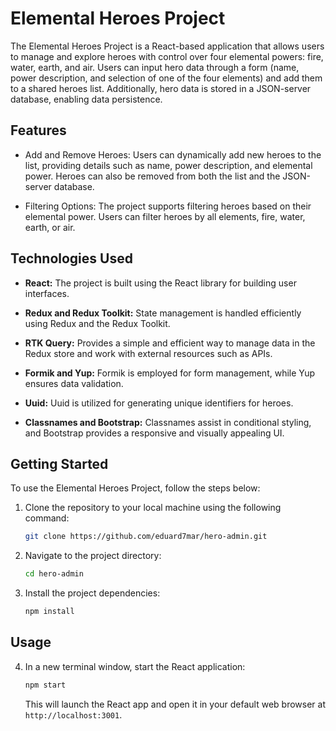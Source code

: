 # Elemental Heroes Project

The Elemental Heroes Project is a React-based application that allows users to manage and explore heroes with control over four elemental powers: fire, water, earth, and air. Users can input hero data through a form (name, power description, and selection of one of the four elements) and add them to a shared heroes list. Additionally, hero data is stored in a JSON-server database, enabling data persistence.

## Features

- Add and Remove Heroes: Users can dynamically add new heroes to the list, providing details such as name, power description, and elemental power. Heroes can also be removed from both the list and the JSON-server database.

- Filtering Options: The project supports filtering heroes based on their elemental power. Users can filter heroes by all elements, fire, water, earth, or air.

## Technologies Used

- **React:** The project is built using the React library for building user interfaces.

- **Redux and Redux Toolkit:** State management is handled efficiently using Redux and the Redux Toolkit.
  
- **RTK Query:** Provides a simple and efficient way to manage data in the Redux store and work with external resources such as APIs.

- **Formik and Yup:** Formik is employed for form management, while Yup ensures data validation.

- **Uuid:** Uuid is utilized for generating unique identifiers for heroes.

- **Classnames and Bootstrap:** Classnames assist in conditional styling, and Bootstrap provides a responsive and visually appealing UI.

## Getting Started

To use the Elemental Heroes Project, follow the steps below:

1. Clone the repository to your local machine using the following command:

    ```bash
    git clone https://github.com/eduard7mar/hero-admin.git
    ```

2. Navigate to the project directory:

    ```bash
    cd hero-admin
    ```

3. Install the project dependencies:

    ```bash
    npm install
    ```

## Usage

4. In a new terminal window, start the React application:

    ```bash
    npm start
    ```

   This will launch the React app and open it in your default web browser at `http://localhost:3001`.
